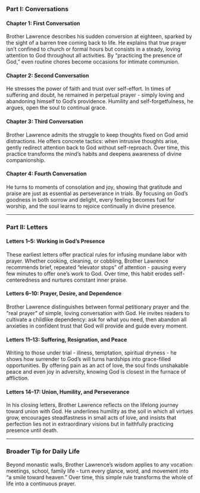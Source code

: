 ### Part I: Conversations

#### Chapter 1: First Conversation

Brother Lawrence describes his sudden conversion at eighteen, sparked by the sight of a barren tree coming back to life. He explains that true prayer isn’t confined to church or formal hours but consists in a steady, loving attention to God throughout all activities. By “practicing the presence of God,” even routine chores become occasions for intimate communion.

#### Chapter 2: Second Conversation

He stresses the power of faith and trust over self-effort. In times of suffering and doubt, he remained in perpetual prayer - simply loving and abandoning himself to God’s providence. Humility and self-forgetfulness, he argues, open the soul to continual grace.

#### Chapter 3: Third Conversation

Brother Lawrence admits the struggle to keep thoughts fixed on God amid distractions. He offers concrete tactics: when intrusive thoughts arise, gently redirect attention back to God without self-reproach. Over time, this practice transforms the mind’s habits and deepens awareness of divine companionship.

#### Chapter 4: Fourth Conversation

He turns to moments of consolation and joy, showing that gratitude and praise are just as essential as perseverance in trials. By focusing on God’s goodness in both sorrow and delight, every feeling becomes fuel for worship, and the soul learns to rejoice continually in divine presence.

---

### Part II: Letters

#### Letters 1–5: Working in God’s Presence

These earliest letters offer practical rules for infusing mundane labor with prayer. Whether cooking, cleaning, or cobbling, Brother Lawrence recommends brief, repeated “elevator stops” of attention - pausing every few minutes to offer one’s work to God. Over time, this habit erodes self-centeredness and nurtures constant inner praise.

#### Letters 6–10: Prayer, Desire, and Dependence

Brother Lawrence distinguishes between formal petitionary prayer and the “real prayer” of simple, loving conversation with God. He invites readers to cultivate a childlike dependency: ask for what you need, then abandon all anxieties in confident trust that God will provide and guide every moment.

#### Letters 11–13: Suffering, Resignation, and Peace

Writing to those under trial - illness, temptation, spiritual dryness - he shows how surrender to God’s will turns hardships into grace-filled opportunities. By offering pain as an act of love, the soul finds unshakable peace and even joy in adversity, knowing God is closest in the furnace of affliction.

#### Letters 14–17: Union, Humility, and Perseverance

In his closing letters, Brother Lawrence reflects on the lifelong journey toward union with God. He underlines humility as the soil in which all virtues grow, encourages steadfastness in small acts of love, and insists that perfection lies not in extraordinary visions but in faithfully practicing presence until death.

---

### Broader Tip for Daily Life

Beyond monastic walls, Brother Lawrence’s wisdom applies to any vocation: meetings, school, family life - turn every glance, word, and movement into “a smile toward heaven.” Over time, this simple rule transforms the whole of life into a continuous prayer.
